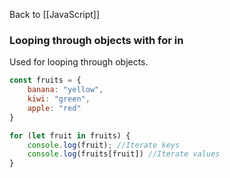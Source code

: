 Back to [[JavaScript]]
### Looping through objects with for in
Used for looping through objects.

```javascript
const fruits = {
	banana: "yellow",
	kiwi: "green",
	apple: "red"
}

for (let fruit in fruits) {
	console.log(fruit); //Iterate keys
	console.log(fruits[fruit]) //Iterate values
}
```